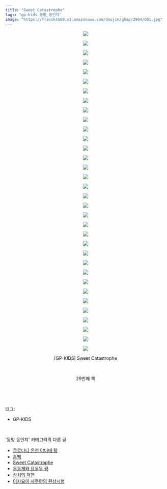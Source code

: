 ```yaml
---
title: "Sweet Catastrophe"
tags: "gp-kids 동방_동인지"
image: "https://franch4569.s3.amazonaws.com/doujin/ghap/2904/001.jpg"
---
```

<div class="article">
<p style="text-align: center; clear: none; float: none;"><img src="{{ site.imgserver2 }}/ghap/2904/001.jpg"/></p>
<p style="text-align: center; clear: none; float: none;"><img src="{{ site.imgserver2 }}/ghap/2904/002.jpg"/></p>
<p style="text-align: center; clear: none; float: none;"><img src="{{ site.imgserver2 }}/ghap/2904/003.jpg"/></p>
<p style="text-align: center; clear: none; float: none;"><img src="{{ site.imgserver2 }}/ghap/2904/004.jpg"/></p>
<p style="text-align: center; clear: none; float: none;"><img src="{{ site.imgserver2 }}/ghap/2904/005.jpg"/></p>
<p style="text-align: center; clear: none; float: none;"><img src="{{ site.imgserver2 }}/ghap/2904/006.jpg"/></p>
<p style="text-align: center; clear: none; float: none;"><img src="{{ site.imgserver2 }}/ghap/2904/007.jpg"/></p>
<p style="text-align: center; clear: none; float: none;"><img src="{{ site.imgserver2 }}/ghap/2904/008.jpg"/></p>
<p style="text-align: center; clear: none; float: none;"><img src="{{ site.imgserver2 }}/ghap/2904/009.jpg"/></p>
<p style="text-align: center; clear: none; float: none;"><img src="{{ site.imgserver2 }}/ghap/2904/010.jpg"/></p>
<p style="text-align: center; clear: none; float: none;"><img src="{{ site.imgserver2 }}/ghap/2904/011.jpg"/></p>
<p style="text-align: center; clear: none; float: none;"><img src="{{ site.imgserver2 }}/ghap/2904/012.jpg"/></p>
<p style="text-align: center; clear: none; float: none;"><img src="{{ site.imgserver2 }}/ghap/2904/013.jpg"/></p>
<p style="text-align: center; clear: none; float: none;"><img src="{{ site.imgserver2 }}/ghap/2904/014.jpg"/></p>
<p style="text-align: center; clear: none; float: none;"><img src="{{ site.imgserver2 }}/ghap/2904/015.jpg"/></p>
<p style="text-align: center; clear: none; float: none;"><img src="{{ site.imgserver2 }}/ghap/2904/016.jpg"/></p>
<p style="text-align: center; clear: none; float: none;"><img src="{{ site.imgserver2 }}/ghap/2904/017.jpg"/></p>
<p style="text-align: center; clear: none; float: none;"><img src="{{ site.imgserver2 }}/ghap/2904/018.jpg"/></p>
<p style="text-align: center; clear: none; float: none;"><img src="{{ site.imgserver2 }}/ghap/2904/019.jpg"/></p>
<p style="text-align: center; clear: none; float: none;"><img src="{{ site.imgserver2 }}/ghap/2904/020.jpg"/></p>
<p style="text-align: center; clear: none; float: none;"><img src="{{ site.imgserver2 }}/ghap/2904/021.jpg"/></p>
<p style="text-align: center; clear: none; float: none;"><img src="{{ site.imgserver2 }}/ghap/2904/022.jpg"/></p>
<p style="text-align: center; clear: none; float: none;"><img src="{{ site.imgserver2 }}/ghap/2904/023.jpg"/></p>
<p style="text-align: center; clear: none; float: none;"><img src="{{ site.imgserver2 }}/ghap/2904/024.jpg"/></p>
<p style="text-align: center; clear: none; float: none;"><img src="{{ site.imgserver2 }}/ghap/2904/025.jpg"/></p>
<p style="text-align: center; clear: none; float: none;"><img src="{{ site.imgserver2 }}/ghap/2904/026.jpg"/></p>
<p style="text-align: center; clear: none; float: none;"><img src="{{ site.imgserver2 }}/ghap/2904/027.jpg"/></p>
<p style="text-align: center; clear: none; float: none;"><img src="{{ site.imgserver2 }}/ghap/2904/028.jpg"/></p>
<p style="text-align: center; clear: none; float: none;"><img src="{{ site.imgserver2 }}/ghap/2904/029.jpg"/></p>
<p style="text-align: center; clear: none; float: none;"><img src="{{ site.imgserver2 }}/ghap/2904/030.jpg"/></p>
<p style="text-align: center; clear: none; float: none;"><img src="{{ site.imgserver2 }}/ghap/2904/031.jpg"/></p>
<p style="text-align: center; clear: none; float: none;"><img src="{{ site.imgserver2 }}/ghap/2904/032.jpg"/></p>
<p style="text-align: center; clear: none; float: none;"><img src="{{ site.imgserver2 }}/ghap/2904/033.jpg"/></p>
<p style="text-align: center; clear: none; float: none;"><img src="{{ site.imgserver2 }}/ghap/2904/034.jpg"/></p>
<p style="text-align: center; clear: none; float: none;">[GP-KIDS] Sweet Catastrophe</p>
<p style="text-align: center; clear: none; float: none;"><br/></p>
<p style="text-align: center; clear: none; float: none;">29번째 책</p>
<p><br/></p>
</div><br/>
<div class="tagTrail">
<p>태그: </p>
<ul>
<li>GP-KIDS</li>
</ul>
</div><br/>
<div class="another">
<p>'동방 동인지' 카테고리의 다른 글</p>
<ul>
<li><a href="/ghap_2910">쿠로다니 온천 야마메 탕</a></li>
<li><a href="/ghap_2905">혼백</a></li>
<li><a href="/ghap_2904">Sweet Catastrophe</a></li>
<li><a href="/ghap_2903">우동게와 요우무 쨩</a></li>
<li><a href="/ghap_2902">상처의 저편</a></li>
<li><a href="/ghap_2901">이자요이 사쿠야의 환상시험</a></li>
</ul>
</div><br/>
<div class="cb_module cb_fluid">
<div class="cb_wrt cb_profile">
</div><!-- commentList close -->
</div><br/>
